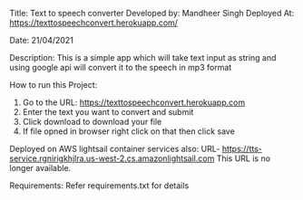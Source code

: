 Title: Text to speech converter
Developed by: Mandheer Singh
Deployed At: https://texttospeechconvert.herokuapp.com/

Date: 21/04/2021

Description: This is a simple app which will take text input as string and using google api will convert it to the speech in mp3 format


How to run this Project:
 1. Go to the URL: https://texttospeechconvert.herokuapp.com
 2. Enter the text you want to convert and submit
 3. Click download to download your file
 4. If file opned in browser right click on that then click save


 Deployed on AWS lightsail container services also:
 URL- https://tts-service.rgnirigkhjlra.us-west-2.cs.amazonlightsail.com
 This URL is no longer available.
 
 
 


 
 Requirements:
  Refer requirements.txt for details



 

